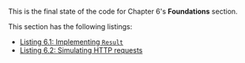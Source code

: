 
This is the final state of the code for Chapter 6's **Foundations** section.

This section has the following listings:

- [Listing 6.1: Implementing `Result`](../../all-listings/06-synchronous-apis-for-concurrency/01-implementing-result.md)
- [Listing 6.2: Simulating HTTP requests](../../all-listings/06-synchronous-apis-for-concurrency/02-simulating-http-requests.md)
